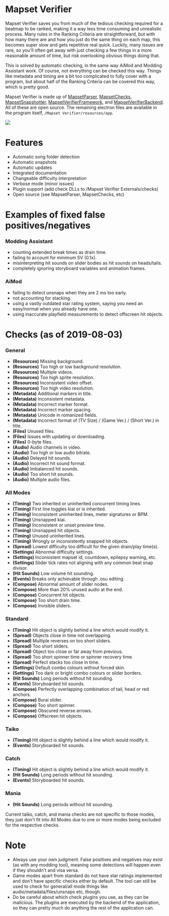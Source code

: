 # Mapset Verifier
Mapset Verifier saves you from much of the tedious checking required for a beatmap to be ranked, making it a way less time consuming and unrealistic process. Many rules in the Ranking Criteria are straightforward, but with how many there are and how you just do the same thing on each map, this becomes super slow and gets repetitive real quick. Luckily, many issues are rare, so you'll often get away with just checking a few things in a more reasonable amount of time, but risk overlooking obvious things doing that.

This is solved by automatic checking, in the same way AiMod and Modding Assistant work. Of course, not everything can be checked this way. Things like metadata and timing are a bit too complicated to fully cover with a program, but about half of the Ranking Criteria can be covered this way, which is pretty good.

Mapset Verifier is made up of [MapsetParser](https://github.com/Naxesss/MapsetParser), [MapsetChecks](https://github.com/Naxesss/MapsetChecks), [MapsetSnapshotter](https://github.com/Naxesss/MapsetSnapshotter), [MapsetVerifierFramework](https://github.com/Naxesss/MapsetVerifierFramework), and [MapsetVerifierBackend](https://github.com/Naxesss/MapsetVerifierBackend). All of these are open source. The remaining electron files are available in the program itself, `/Mapset Verifier/resources/app`.

![](https://i.imgur.com/F6HhxPU.gif)

# Features
- Automatic song folder detection
- Automatic snapshots
- Automatic updates
- Integrated documentation
- Changeable difficulty interpretation
- Verbose mode (minor issues)
- Plugin support (add check DLLs to /Mapset Verifier Externals/checks)
- Open source (see MapsetParser, MapsetChecks, etc)

# Examples of fixed false positives/negatives
### Modding Assistant
- counting extended break times as drain time.
- failing to account for minimum SV (0.1x).
- misinterpreting hit sounds on slider bodies as hit sounds on heads/tails.
- completely ignoring storyboard variables and animation frames.

### AiMod
- failing to detect unsnaps when they are 2 ms too early.
- not accounting for stacking.
- using a vastly outdated star rating system, saying you need an easy/normal when you already have one.
- using inaccurate playfield measurements to detect offscreen hit objects.

# Checks (as of 2019-08-03)
### General
- **(Resources)** Missing background.
- **(Resources)** Too high or low background resolution.
- **(Resources)** Multiple videos.
- **(Resources)** Too high sprite resolution.
- **(Resources)** Inconsistent video offset.
- **(Resources)** Too high video resolution.
- **(Metadata)** Additional markers in title.
- **(Metadata)** Inconsistent metadata.
- **(Metadata)** Incorrect marker format.
- **(Metadata)** Incorrect marker spacing.
- **(Metadata)** Unicode in romanized fields.
- **(Metadata)** Incorrect format of (TV Size) / (Game Ver.) / (Short Ver.) in title.
- **(Files)** Unused files.
- **(Files)** Issues with updating or downloading.
- **(Files)** 0-byte files.
- **(Audio)** Audio channels in video.
- **(Audio)** Too high or low audio bitrate.
- **(Audio)** Delayed hit sounds.
- **(Audio)** Incorrect hit sound format.
- **(Audio)** Imbalanced hit sounds.
- **(Audio)** Too short hit sounds.
- **(Audio)** Multiple audio files.
### All Modes
- **(Timing)** Two inherited or uninherited concurrent timing lines.
- **(Timing)** First line toggles kiai or is inherited.
- **(Timing)** Inconsistent uninherited lines, meter signatures or BPM.
- **(Timing)** Unsnapped kiai.
- **(Timing)** Inconsistent or unset preview time.
- **(Timing)** Unsnapped hit objects.
- **(Timing)** Unused uninherited lines.
- **(Timing)** Wrongly or inconsistently snapped hit objects.
- **(Spread)** Lowest difficulty too difficult for the given drain/play time(s).
- **(Settings)** Abnormal difficulty settings.
- **(Settings)** Inconsistent mapset id, countdown, epilepsy warning, etc.
- **(Settings)** Slider tick rates not aligning with any common beat snap divisor.
- **(Hit Sounds)** Low volume hit sounding.
- **(Events)** Breaks only achievable through .osu editing.
- **(Compose)** Abnormal amount of slider nodes.
- **(Compose)** More than 20% unused audio at the end.
- **(Compose)** Concurrent hit objects.
- **(Compose)** Too short drain time.
- **(Compose)** Invisible sliders.
### Standard
- **(Timing)** Hit object is slightly behind a line which would modify it.
- **(Spread)** Objects close in time not overlapping.
- **(Spread)** Multiple reverses on too short sliders.
- **(Spread)** Too short sliders.
- **(Spread)** Object too close or far away from previous.
- **(Spread)** Too short spinner time or spinner recovery time.
- **(Spread)** Perfect stacks too close in time.
- **(Settings)** Default combo colours without forced skin.
- **(Settings)** Too dark or bright combo colours or slider borders.
- **(Hit Sounds)** Long periods without hit sounding.
- **(Events)** Storyboarded hit sounds.
- **(Compose)** Perfectly overlapping combination of tail, head or red anchors.
- **(Compose)** Burai slider.
- **(Compose)** Too short spinner.
- **(Compose)** Obscured reverse arrows.
- **(Compose)** Offscreen hit objects.
### Taiko
- **(Timing)** Hit object is slightly behind a line which would modify it.
- **(Events)** Storyboarded hit sounds.
### Catch
- **(Timing)** Hit object is slightly behind a line which would modify it.
- **(Hit Sounds)** Long periods without hit sounding.
- **(Events)** Storyboarded hit sounds.
### Mania
- **(Hit Sounds)** Long periods without hit sounding.

Current taiko, catch, and mania checks are not specific to those modes, they just don't fit into All Modes due to one or more modes being excluded for the respective checks.

# Note
- Always use your own judgment. False positives and negatives may exist (as with any modding tool), meaning some detections will happen even if they shouldn't and visa versa.
- Game modes apart from standard do not have star ratings implemented and don't have specific checks either by default. The tool can still be used to check for general/all mode things like audio/metadata/files/unsnaps etc, though.
- Do be careful about which check plugins you use, as they can be malicious. The plugins are executed by the backend of the application, so they can pretty much do anything the rest of the application can.
